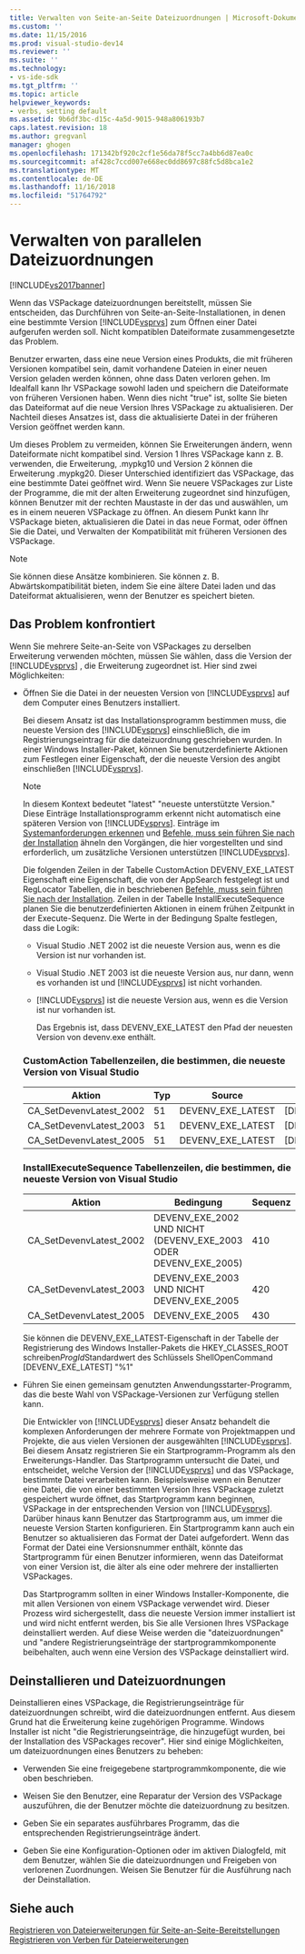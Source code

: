 ```yaml
---
title: Verwalten von Seite-an-Seite Dateizuordnungen | Microsoft-Dokumentation
ms.custom: ''
ms.date: 11/15/2016
ms.prod: visual-studio-dev14
ms.reviewer: ''
ms.suite: ''
ms.technology:
- vs-ide-sdk
ms.tgt_pltfrm: ''
ms.topic: article
helpviewer_keywords:
- verbs, setting default
ms.assetid: 9b6df3bc-d15c-4a5d-9015-948a806193b7
caps.latest.revision: 18
ms.author: gregvanl
manager: ghogen
ms.openlocfilehash: 171342bf920c2cf1e56da78f5cc7a4bb6d87ea0c
ms.sourcegitcommit: af428c7ccd007e668ec0dd8697c88fc5d8bca1e2
ms.translationtype: MT
ms.contentlocale: de-DE
ms.lasthandoff: 11/16/2018
ms.locfileid: "51764792"
---
```

# <a name="managing-side-by-side-file-associations"></a>Verwalten von parallelen Dateizuordnungen
[!INCLUDE[vs2017banner](../includes/vs2017banner.md)]

Wenn das VSPackage dateizuordnungen bereitstellt, müssen Sie entscheiden, das Durchführen von Seite-an-Seite-Installationen, in denen eine bestimmte Version [!INCLUDE[vsprvs](../includes/vsprvs-md.md)] zum Öffnen einer Datei aufgerufen werden soll. Nicht kompatiblen Dateiformate zusammengesetzte das Problem.  
  
 Benutzer erwarten, dass eine neue Version eines Produkts, die mit früheren Versionen kompatibel sein, damit vorhandene Dateien in einer neuen Version geladen werden können, ohne dass Daten verloren gehen. Im Idealfall kann Ihr VSPackage sowohl laden und speichern die Dateiformate von früheren Versionen haben. Wenn dies nicht "true" ist, sollte Sie bieten das Dateiformat auf die neue Version Ihres VSPackage zu aktualisieren. Der Nachteil dieses Ansatzes ist, dass die aktualisierte Datei in der früheren Version geöffnet werden kann.  
  
 Um dieses Problem zu vermeiden, können Sie Erweiterungen ändern, wenn Dateiformate nicht kompatibel sind. Version 1 Ihres VSPackage kann z. B. verwenden, die Erweiterung, .mypkg10 und Version 2 können die Erweiterung .mypkg20. Dieser Unterschied identifiziert das VSPackage, das eine bestimmte Datei geöffnet wird. Wenn Sie neuere VSPackages zur Liste der Programme, die mit der alten Erweiterung zugeordnet sind hinzufügen, können Benutzer mit der rechten Maustaste in der das und auswählen, um es in einem neueren VSPackage zu öffnen. An diesem Punkt kann Ihr VSPackage bieten, aktualisieren die Datei in das neue Format, oder öffnen Sie die Datei, und Verwalten der Kompatibilität mit früheren Versionen des VSPackage.  
  
> [!NOTE]
>  Sie können diese Ansätze kombinieren. Sie können z. B. Abwärtskompatibilität bieten, indem Sie eine ältere Datei laden und das Dateiformat aktualisieren, wenn der Benutzer es speichert bieten.  
  
## <a name="facing-the-problem"></a>Das Problem konfrontiert  
 Wenn Sie mehrere Seite-an-Seite von VSPackages zu derselben Erweiterung verwenden möchten, müssen Sie wählen, dass die Version der [!INCLUDE[vsprvs](../includes/vsprvs-md.md)] , die Erweiterung zugeordnet ist. Hier sind zwei Möglichkeiten:  
  
- Öffnen Sie die Datei in der neuesten Version von [!INCLUDE[vsprvs](../includes/vsprvs-md.md)] auf dem Computer eines Benutzers installiert.  
  
   Bei diesem Ansatz ist das Installationsprogramm bestimmen muss, die neueste Version des [!INCLUDE[vsprvs](../includes/vsprvs-md.md)] einschließlich, die im Registrierungseintrag für die dateizuordnung geschrieben wurden. In einer Windows Installer-Paket, können Sie benutzerdefinierte Aktionen zum Festlegen einer Eigenschaft, der die neueste Version des angibt einschließen [!INCLUDE[vsprvs](../includes/vsprvs-md.md)].  
  
  > [!NOTE]
  >  In diesem Kontext bedeutet "latest" "neueste unterstützte Version." Diese Einträge Installationsprogramm erkennt nicht automatisch eine späteren Version von [!INCLUDE[vsprvs](../includes/vsprvs-md.md)]. Einträge im [Systemanforderungen erkennen](../extensibility/internals/detecting-system-requirements.md) und [Befehle, muss sein führen Sie nach der Installation](../extensibility/internals/commands-that-must-be-run-after-installation.md) ähneln den Vorgängen, die hier vorgestellten und sind erforderlich, um zusätzliche Versionen unterstützen [!INCLUDE[vsprvs](../includes/vsprvs-md.md)].  
  
   Die folgenden Zeilen in der Tabelle CustomAction DEVENV_EXE_LATEST Eigenschaft eine Eigenschaft, die von der AppSearch festgelegt ist und RegLocator Tabellen, die in beschriebenen [Befehle, muss sein führen Sie nach der Installation](../extensibility/internals/commands-that-must-be-run-after-installation.md). Zeilen in der Tabelle InstallExecuteSequence planen Sie die benutzerdefinierten Aktionen in einem frühen Zeitpunkt in der Execute-Sequenz. Die Werte in der Bedingung Spalte festlegen, dass die Logik:  
  
  - Visual Studio .NET 2002 ist die neueste Version aus, wenn es die Version ist nur vorhanden ist.  
  
  - Visual Studio .NET 2003 ist die neueste Version aus, nur dann, wenn es vorhanden ist und [!INCLUDE[vsprvs](../includes/vsprvs-md.md)] ist nicht vorhanden.  
  
  - [!INCLUDE[vsprvs](../includes/vsprvs-md.md)] ist die neueste Version aus, wenn es die Version ist nur vorhanden ist.  
  
    Das Ergebnis ist, dass DEVENV_EXE_LATEST den Pfad der neuesten Version von devenv.exe enthält.  
  
  ### <a name="customaction-table-rows-that-determine-the-latest-version-of-visual-studio"></a>CustomAction Tabellenzeilen, die bestimmen, die neueste Version von Visual Studio  
  
  |Aktion|Typ|Source|Target|  
  |------------|----------|------------|------------|  
  |CA_SetDevenvLatest_2002|51|DEVENV_EXE_LATEST|[DEVENV_EXE_2002]|  
  |CA_SetDevenvLatest_2003|51|DEVENV_EXE_LATEST|[DEVENV_EXE_2003]|  
  |CA_SetDevenvLatest_2005|51|DEVENV_EXE_LATEST|[DEVENV_EXE_2005]|  
  
  ### <a name="installexecutesequence-table-rows-that-determine-the-latest-version-of-visual-studio"></a>InstallExecuteSequence Tabellenzeilen, die bestimmen, die neueste Version von Visual Studio  
  
  |Aktion|Bedingung|Sequenz|  
  |------------|---------------|--------------|  
  |CA_SetDevenvLatest_2002|DEVENV_EXE_2002 UND NICHT (DEVENV_EXE_2003 ODER DEVENV_EXE_2005)|410|  
  |CA_SetDevenvLatest_2003|DEVENV_EXE_2003 UND NICHT DEVENV_EXE_2005|420|  
  |CA_SetDevenvLatest_2005|DEVENV_EXE_2005|430|  
  
   Sie können die DEVENV_EXE_LATEST-Eigenschaft in der Tabelle der Registrierung des Windows Installer-Pakets die HKEY_CLASSES_ROOT schreiben*ProgId*Standardwert des Schlüssels ShellOpenCommand [DEVENV_EXE_LATEST] "%1"  
  
- Führen Sie einen gemeinsam genutzten Anwendungsstarter-Programm, das die beste Wahl von VSPackage-Versionen zur Verfügung stellen kann.  
  
   Die Entwickler von [!INCLUDE[vsprvs](../includes/vsprvs-md.md)] dieser Ansatz behandelt die komplexen Anforderungen der mehrere Formate von Projektmappen und Projekte, die aus vielen Versionen der ausgewählten [!INCLUDE[vsprvs](../includes/vsprvs-md.md)]. Bei diesem Ansatz registrieren Sie ein Startprogramm-Programm als den Erweiterungs-Handler. Das Startprogramm untersucht die Datei, und entscheidet, welche Version der [!INCLUDE[vsprvs](../includes/vsprvs-md.md)] und das VSPackage, bestimmte Datei verarbeiten kann. Beispielsweise wenn ein Benutzer eine Datei, die von einer bestimmten Version Ihres VSPackage zuletzt gespeichert wurde öffnet, das Startprogramm kann beginnen, VSPackage in der entsprechenden Version von [!INCLUDE[vsprvs](../includes/vsprvs-md.md)]. Darüber hinaus kann Benutzer das Startprogramm aus, um immer die neueste Version Starten konfigurieren. Ein Startprogramm kann auch ein Benutzer so aktualisieren das Format der Datei aufgefordert. Wenn das Format der Datei eine Versionsnummer enthält, könnte das Startprogramm für einen Benutzer informieren, wenn das Dateiformat von einer Version ist, die älter als eine oder mehrere der installierten VSPackages.  
  
   Das Startprogramm sollten in einer Windows Installer-Komponente, die mit allen Versionen von einem VSPackage verwendet wird. Dieser Prozess wird sichergestellt, dass die neueste Version immer installiert ist und wird nicht entfernt werden, bis Sie alle Versionen Ihres VSPackage deinstalliert werden. Auf diese Weise werden die "dateizuordnungen" und "andere Registrierungseinträge der startprogrammkomponente beibehalten, auch wenn eine Version des VSPackage deinstalliert wird.  
  
## <a name="uninstall-and-file-associations"></a>Deinstallieren und Dateizuordnungen  
 Deinstallieren eines VSPackage, die Registrierungseinträge für dateizuordnungen schreibt, wird die dateizuordnungen entfernt. Aus diesem Grund hat die Erweiterung keine zugehörigen Programme. Windows Installer ist nicht "die Registrierungseinträge, die hinzugefügt wurden, bei der Installation des VSPackages recover". Hier sind einige Möglichkeiten, um dateizuordnungen eines Benutzers zu beheben:  
  
-   Verwenden Sie eine freigegebene startprogrammkomponente, die wie oben beschrieben.  
  
-   Weisen Sie den Benutzer, eine Reparatur der Version des VSPackage auszuführen, die der Benutzer möchte die dateizuordnung zu besitzen.  
  
-   Geben Sie ein separates ausführbares Programm, das die entsprechenden Registrierungseinträge ändert.  
  
-   Geben Sie eine Konfiguration-Optionen oder im aktiven Dialogfeld, mit dem Benutzer, wählen Sie die dateizuordnungen und Freigeben von verlorenen Zuordnungen. Weisen Sie Benutzer für die Ausführung nach der Deinstallation.  
  
## <a name="see-also"></a>Siehe auch  
 [Registrieren von Dateierweiterungen für Seite-an-Seite-Bereitstellungen](../extensibility/registering-file-name-extensions-for-side-by-side-deployments.md)   
 [Registrieren von Verben für Dateierweiterungen](../extensibility/registering-verbs-for-file-name-extensions.md)

